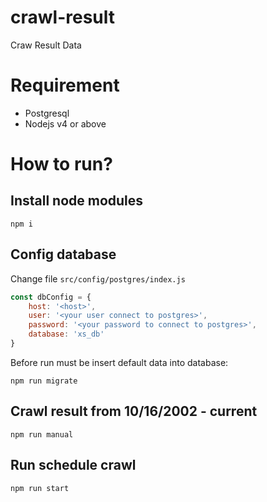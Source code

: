 # crawl-result
Craw Result Data

# Requirement
* Postgresql
* Nodejs v4 or above

# How to run?

## Install node modules
	
	npm i

## Config database
Change file	`src/config/postgres/index.js`
	
```javascript
const dbConfig = {
	host: '<host>',
	user: '<your user connect to postgres>',
	password: '<your password to connect to postgres>',
	database: 'xs_db'
}
```

Before run must be insert default data into database:

	npm run migrate

## Crawl result from 10/16/2002 - current
	
	npm run manual

## Run schedule crawl

	npm run start

